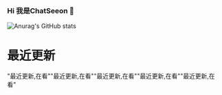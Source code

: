 ### Hi 我是ChatSeeon 👋
![Anurag's GitHub stats](https://github-readme-stats.vercel.app/api?username=chatseeon&theme=react&show_icons=true)  

# 最近更新
<!-- BLOG-POST-LIST:START -->"最近更新,在看""最近更新,在看""最近更新,在看""最近更新,在看""最近更新,在看"<!-- BLOG-POST-LIST:END -->
